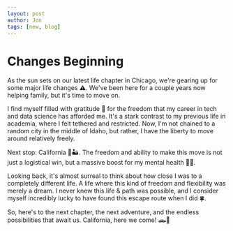 ```yaml
---
layout: post
author: Jon
tags: [new, blog]
---
```


# Changes Beginning

As the sun sets on our latest life chapter in Chicago, we're gearing up for some major life changes ⚠️. We've been here for a couple years now helping family, but it's time to move on.

I find myself filled with gratitude 🙏 for the freedom that my career in tech and data science has afforded me. It's a stark contrast to my previous life in academia, where I felt tethered and restricted. Now, I'm not chained to a random city in the middle of Idaho, but rather, I have the liberty to move around relatively freely.

Next stop: California 🗻🏜️.  The freedom and ability to make this move is not just a logistical win, but a massive boost for my mental health 🧘‍♂️. 

Looking back, it's almost surreal to think about how close I was to a completely different life. A life where this kind of freedom and flexibility was merely a dream. I never knew this life & path was possible, and I consider myself incredibly lucky to have found this escape route when I did 🍀.

So, here's to the next chapter, the next adventure, and the endless possibilities that await us. California, here we come! 🛻💨
